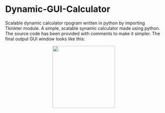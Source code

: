 # Dynamic-GUI-Calculator
Scalable dynamic calculator rpogram written in python by importing Tkinkter module.
A simple, scalable synamic calculator made using python. The source code has been provided with comments to make it simpler. The final output GUI window looks like this:
<p align="center">
    <img width="200" src="C:\Users\Ananya\OneDrive\Pictures\Screenshots">
</p>
